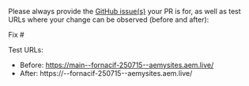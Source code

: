 Please always provide the [GitHub issue(s)](../issues) your PR is for, as well as test URLs where your change can be observed (before and after):

Fix #<gh-issue-id>

Test URLs:
- Before: https://main--fornacif-250715--aemysites.aem.live/
- After: https://<branch>--fornacif-250715--aemysites.aem.live/
